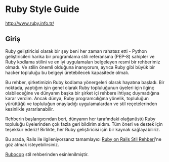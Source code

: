 # Ruby Style Guide

http://www.ruby.info.tr/

## Giriş

Ruby geliştiricisi olarak bir şey beni her zaman rahatsız etti - Python geliştiricileri harika bir programlama stili referansına (PEP-8) sahipler ve Ruby kodlama stilini ve en iyi uygulamaları belgeleyen resmi bir rehberimiz olmadı. Ve stilin önemli olduğuna inanıyorum, ayrıca Ruby gibi büyük bir hacker topluluğu bu belgeyi üretebilecek kapasitede olmalı.

Bu rehber, şirketimizin Ruby kodlama yönergeleri olarak hayatına başladı. Bir noktada, yaptığım işin genel olarak Ruby topluluğunun üyeleri için ilginç olabileceğine ve dünyanın başka bir şirket içi rehbere ihtiyaç duymadığına karar verdim. Ancak dünya, Ruby programcılığına yönelik, topluluğun yürüttüğü ve topluluğun onayladığı uygulamalardan ve stil reçetelerinden kesinlikle yararlanabilir.

Rehberin başlangıcından beri, dünyanın her tarafındaki olağanüstü Ruby topluluğu üyelerinden çok fazla geri bildirim aldım. Tüm öneri ve destek için teşekkür ederiz! Birlikte, her Ruby geliştiricisi için bir kaynak sağlayabiliriz.

Bu arada, Rails ile ilgileniyorsanız tamamlayıcı [Ruby on Rails Stil Rehberi](http://www.ruby.info.tr/rails.html)'ne göz atmak isteyebilirsiniz.

[Rubocop](https://github.com/rubocop-hq/ruby-style-guide) stil rehberinden esinlenilmiştir.
